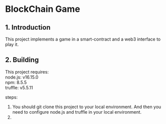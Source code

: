 
# BlockChain Game
## 1. Introduction
This project implements a game in a smart-contract and a web3 interface to play it.

## 2. Building
This project requires:  
node.js: v16.15.0  
npm: 8.5.5  
truffle: v5.5.11  

steps:
1. You should git clone this project to your local environment. And then you need to configure node.js and truffle in your local environment.
2.  
